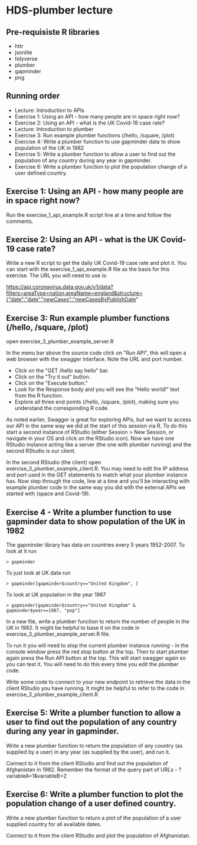 # HDS-plumber lecture

## Pre-requisiste R libraries

- httr
- jsonlite
- tidyverse
- plumber
- gapminder
- png

## Running order

- Lecture: Introduction to APIs
- Exercise 1: Using an API - how many people are in space right now?
- Exercise 2: Using an API - what is the UK Covid-19 case rate?
- Lecture: Introduction to plumber
- Exercise 3: Run example plumber functions (/hello, /square, /plot)
- Exercise 4: Write a plumber function to use gapminder data to show population of the UK in 1982
- Exercise 5: Write a plumber function to allow a user to find out the population of any country during any year in gapminder.
- Exercise 6: Write a plumber function to plot the population change of a user defined country.

## Exercise 1: Using an API - how many people are in space right now?

Run the exercise_1_api_example.R script line at a time and follow the comments.

## Exercise 2: Using an API - what is the UK Covid-19 case rate?

Write a new R script to get the daily UK Covid-19 case rate and plot it.
You can start with the exercise_1_api_example.R file as the basis for this exercise. 
The URL you will need to use is:

https://api.coronavirus.data.gov.uk/v1/data?filters=areaType=nation;areaName=england&structure={"date":"date","newCases":"newCasesByPublishDate"


## Exercise 3: Run example plumber functions (/hello, /square, /plot)

open exercise_3_plumber_example_server.R

In the menu bar above the source code click on "Run API", this will open a web
browser with the swagger interface. Note the URL and port number.

- Click on the "GET /hello say hello" bar.
- Click on the "Try it out" button.
- Click on the "Execute button."
- Look for the Response body and you will see the "Hello world!" text from the R function.
- Explore all three end points (/hello, /square, /plot), making sure you 
    understand the corresponding R code.

As noted earlier, Swagger is great for exploring APIs, but we want to access our
API in the same way we did at the start of this session via R. To do this start 
a second instance of RStudio (either Session > New Session, or navigate in your
OS and click on the RStudio icon). Now we have one RStudio instance acting like
a server (the one with plumber running) and the second RStudio is our client.

In the second RStudio (the client) open exercise_3_plumber_example_client.R. 
You may need to edit the IP address and port used in the GET statements to match
what your plumber instance has. Now step through the code, line at a time and
you'll be interacting with example plumber code in the same way you did with the
external APIs we started with (space and Covid-19).


## Exercise 4 - Write a plumber function to use gapminder data to show population of the UK in 1982

The gapminder library has data on countries every 5 years 1952-2007. To look at it run

    > gapminder

To just look at UK data run

    > gapminder[gapminder$country=="United Kingdom", ]
    
To look at UK population in the year 1987
    
    > gapminder[gapminder$country=="United Kingdom" & gapminder$year==1987, "pop"]

In a new file, write a plumber function to return the number of people in the UK
in 1982. It might be helpful to base it on the code in 
exercise_3_plumber_example_server.R file.

To run it you will need to stop the current plumber instance running - in the 
console window press the red stop button at the top. Then to start plumber again
press the Run API button at the top. This will start swagger again so you can 
test it. You will need to do this every time you edit the plumber code.

Write some code to connect to your new endpoint to retrieve the data in the 
client RStudio you have running. It might be helpful to refer to the code in
exercise_3_plumber_example_client.R 

## Exercise 5: Write a plumber function to allow a user to find out the population of any country during any year in gapminder.

Write a new plumber function to return the population of any country (as 
supplied by a user) in any year (as supplied by the user), and run it.

Connect to it from the client RStudio and find out the population of Afghanistan 
in 1982. Remember the format of the query part of URLs - ?variableA=1&variableB=2

## Exercise 6: Write a plumber function to plot the population change of a user defined country.

Write a new plumber function to return a plot of the population of a user 
supplied country for all available dates.

Connect to it from the client RStudio and plot the population of Afghanistan.
